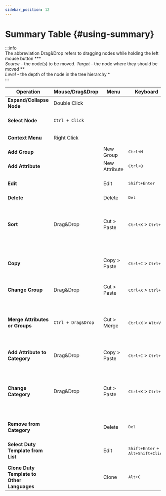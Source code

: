 ```yaml
---
sidebar_position: 12
---
```

# Summary Table {#using-summary}

:::info  
The abbreviation Drag&Drop refers to dragging nodes while holding the left mouse button ***  
*Source* - the node(s) to be moved. *Target* - the node where they should be moved **  
*Level* - the depth of the node in the tree hierarchy *  
:::

| Operation | Mouse/Drag&Drop | Menu | Keyboard | Notes |
|-----------|---------------|------|------------|------------|
| **Expand/Collapse Node** | Double Click |  |  |  |
| **Select Node** | `Ctrl + Click` |  |  | Multiple nodes can be selected. |
| **Context Menu** | Right Click |  |  | Includes hotkey hints. |
| **Add Group** |  | New Group | <kbd>Ctrl+M</kbd> |  |
| **Add Attribute** |  | New Attribute | <kbd>Ctrl+Q</kbd> |  |
| **Edit** |  | Edit | <kbd>Shift+Enter</kbd> | Confirm - <kbd>Enter</kbd>, Cancel - <kbd>Esc</kbd>. |
| **Delete** |  | Delete | <kbd>Del</kbd> |  |
| **Sort** | Drag&Drop | Cut > Paste | <kbd>Ctrl+X</kbd> > <kbd>Ctrl+V</kbd> | Source and target levels must match. Sorting applies to groups or attributes within a group. |
| **Copy** |  | Copy > Paste | <kbd>Ctrl+C</kbd> > <kbd>Ctrl+V</kbd> | Only attributes can be copied. Can be pasted into a group or category. |
| **Change Group** | Drag&Drop | Cut > Paste | <kbd>Ctrl+X</kbd> > <kbd>Ctrl+V</kbd> | Source - attribute. Target - group. |
| **Merge Attributes or Groups** | `Ctrl + Drag&Drop` | Cut > Merge | <kbd>Ctrl+X</kbd> > <kbd>Alt+V</kbd> | Source and target levels must match. If merging attributes, the target must also be an attribute. |
| **Add Attribute to Category** | Drag&Drop | Copy > Paste | <kbd>Ctrl+C</kbd> > <kbd>Ctrl+V</kbd> | Source - attribute. Target - category. |
| **Change Category** | Drag&Drop | Cut > Paste | <kbd>Ctrl+X</kbd> > <kbd>Ctrl+V</kbd> | Source - attribute in the "Category Attributes" tree. Target - category in the "Categories" tree. |
| **Remove from Category** |  | Delete | <kbd>Del</kbd> | Attribute from the "Category Attributes" tree. |
| **Select Duty Template from List** |  | Edit | <kbd>Shift+Enter</kbd> + <kbd>Alt+Shift+Click</kbd> | Enter edit mode, then press <kbd>Alt+Shift+Click</kbd>. |
| **Clone Duty Template to Other Languages** |  | Clone | <kbd>Alt+C</kbd> | Empty templates are not cloned. |


